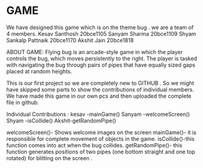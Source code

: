 # GAME
We have designed this game which is on the theme bug . 
we are a team of 4 members. 
Kesav Santhosh 20bce1105
Sanyam Sharma 20bce1109 
Shyam Sankalp Pattnaik 20bce1170
Akshit Jain 20bce1818

ABOUT GAME:
Flying bug is an arcade-style game in which the player controls the bug, which moves persistently to the right. The player is tasked with navigating the bug through pairs of pipes that have equally sized gaps placed at random heights.

This is our first project so we are completely new to GITHUB . So we might have skipped some parts to show the contributions of individual members. 
We have made this game in our own pcs and then uploaded the complete file in github. 

Individual Contributions : 
kesav -mainGame()
Sanyam -welcomeScreen()
Shyam -isCollide()
Akshit-getRandomPipe()


welcomeScreen()- Shows welcome images on the screen 
mainGame()- it is responsible for complete movement of objects in the game. 
isCollide()-this function comes into act when the bug collides. 
getRandomPipe()- this function generates positions of two pipes (one bottom straight and one top rotated) for blitting on the screen .

